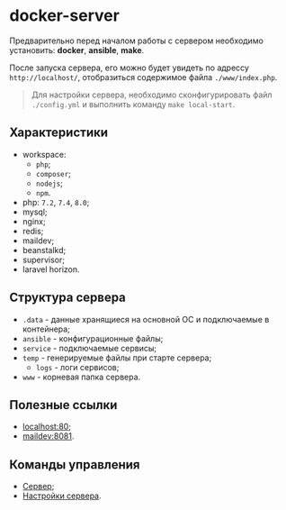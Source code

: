 # docker-server

Предварительно перед началом работы с сервером необходимо установить: **docker**, **ansible**, **make**.

После запуска сервера, его можно будет увидеть по адрессу `http://localhost/`, отобразиться содержимое файла `./www/index.php`.

> Для настройки сервера, необходимо сконфигурировать файл `./config.yml` и выполнить команду `make local-start`.

## Характеристики

* workspace:
    * `php`;
    * `composer`;
    * `nodejs`;
    * `npm`.
* php: `7.2`, `7.4`, `8.0`;
* mysql;
* nginx;
* redis;
* maildev;
* beanstalkd;
* supervisor;
* laravel horizon.

## Структура сервера

* `.data` - данные хранящиеся на основной OC и подключаемые в контейнера;
* `ansible` - конфигурационные файлы;
* `service` - подключаемые сервисы;
* `temp` - генерируемые файлы при старте сервера;
    * `logs` - логи сервисов;
* `www` - корневая папка сервера.

## Полезные ссылки

* [localhost:80](http://localhost/);
* [maildev:8081](http://localhost:1080/).

## Команды управления

* [Сервер](.docs/server/server.md);
* [Настройки сервера](.docs/server/server-settings.md).
